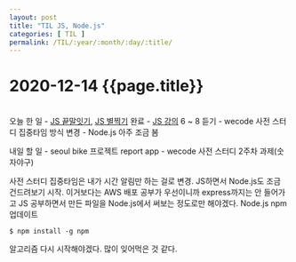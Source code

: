 ```yaml
---
layout: post
title: "TIL JS, Node.js"
categories: [ TIL ]
permalink: /TIL/:year/:month/:day/:title/
---
```


# 2020-12-14 {{page.title}}
&nbsp;  
오늘 한 일
    - [JS 끝말잇기](https://youtu.be/moaNWIEs6Gc), [JS 별찍기](https://youtu.be/IFDxEnA8-Wc) 완료
    - [JS 강의](https://youtu.be/_DLhUBWsRtw) 6 ~ 8 듣기
    - wecode 사전 스터디 집중타임 방식 변경
    - Node.js 아주 조금 봄

내일 할 일
    - seoul bike 프로젝트 report app
    - wecode 사전 스터디 2주차 과제(숫자야구)

사전 스터디 집중타임은 내가 시간 알림만 하는 걸로 변경. 
JS하면서 Node.js도 조금 건드려보기 시작. 이거보다는 AWS 배포 공부가 우선이니까 express까지는 안 들어가고 JS 공부하면서 만든 파일을 Node.js에서 써보는 정도로만 해야겠다.
Node.js npm 업데이트
```
$ npm install -g npm
```

알고리즘 다시 시작해야겠다. 많이 잊어먹은 것 같다.

